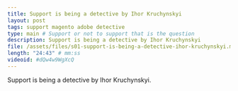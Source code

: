 ```yaml
---
title: Support is being a detective by Ihor Kruchynskyi
layout: post
tags: support magento adobe detective
type: main # Support or not to support that is the question
description: Support is being a detective by Ihor Kruchynskyi
file: /assets/files/s01-support-is-being-a-detective-ihor-kruchynskyi.mp3
length: "24:43" # mm:ss
videoid: #dQw4w9WgXcQ
---
```


Support is being a detective by Ihor Kruchynskyi.


